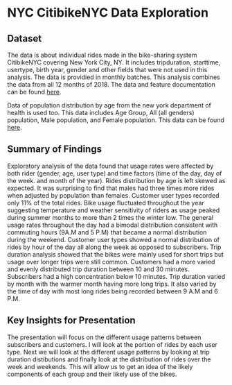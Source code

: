 # NYC CitibikeNYC Data Exploration

## Dataset

The data is about individual rides made in the bike-sharing system CitibikeNYC covering New York City, NY. It includes tripduration, starttime, usertype, birth year, gender and other fields that were not used in this analysis.
The data is providied in monthly batches. This analysis combines the data from all 12 months of 2018. The data and feature documentation can be found [here](https://ride.citibikenyc.com/system-data).

Data of population distribution by age from the new york department of health is used too. This data includes Age Group, All (all genders) population, Male population, and Female population. This data can be found [here](https://www.health.ny.gov/statistics/vital_statistics/2018/table01.htm).

## Summary of Findings

Exploratory analysis of the data found that usage rates were affected by both rider (gender, age, user type) and time factors (time of the day, day of the week. and month of the year). Rides distribution by age is left skewed as expected. It was surprising to find that males had three times more rides when adjusted by population than females. Customer user types recorded only 11% of the total rides. Bike usage fluctuated throughout the year suggesting temperature and weather sensitivity of riders as usage peaked during summer months to more than 2 times the winter low. The general usage rates throughout the day had a bimodal distribution consistent with commuting hours (9A.M and 5 P.M) that became a normal distribution during the weekend. Customer user types showed a normal distribution of rides by hour of the day all along the week as opposed to subscribers.
Trip duration analysis showed that the bikes were mainly used for short trips but usage over longer trips were still common. Customers had a more varied and evenly distributed trip duration between 10 and 30 minutes. Subscribers had a high concentration below 10 minutes. Trip duration varied by month with the warmer month having more long trips. It also varied by the time of day with most long rides being recorded between 9 A.M and 6 P.M.


## Key Insights for Presentation

The presentation will focus on the different usage patterns between subscribers and customers. I will look at the portion of rides by each user type. Next we will look at the different usage patterns by looking at trip duration distibutions and finally look at the distribution of rides over the week and weekends. This will allow us to get an idea of the likely components of each group and their likely use of the bikes.
